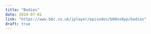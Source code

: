 ```yaml
---
title: "Bodies"
date: 2019-07-01
link: "https://www.bbc.co.uk/iplayer/episodes/b00nx8yp/bodies"
draft: true
---
```

